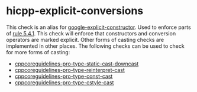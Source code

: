 hicpp-explicit-conversions
==========================

This check is an alias for
[google-explicit-constructor](https://clang.llvm.org/extra/clang-tidy/checks/google-explicit-constructor.html). Used to
enforce parts of [rule
5.4.1](http://www.codingstandard.com/rule/5-4-1-only-use-casting-forms-static_cast-excl-void-dynamic_cast-or-explicit-constructor-call/).
This check will enforce that constructors and conversion operators are
marked <span class="title-ref">explicit</span>. Other forms of casting
checks are implemented in other places. The following checks can be used
to check for more forms of casting:

-   [cppcoreguidelines-pro-type-static-cast-downcast](https://clang.llvm.org/extra/clang-tidy/checks/cppcoreguidelines-pro-type-static-cast-downcast.html)
-   [cppcoreguidelines-pro-type-reinterpret-cast](https://clang.llvm.org/extra/clang-tidy/checks/cppcoreguidelines-pro-type-reinterpret-cast.html)
-   [cppcoreguidelines-pro-type-const-cast](https://clang.llvm.org/extra/clang-tidy/checks/cppcoreguidelines-pro-type-const-cast.html)
-   [cppcoreguidelines-pro-type-cstyle-cast](https://clang.llvm.org/extra/clang-tidy/checks/cppcoreguidelines-pro-type-cstyle-cast.html)
